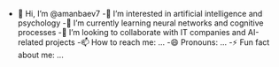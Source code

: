 -  👋 Hi, I’m @amanbaev7
-👀 I’m interested in artificial intelligence and psychology
-🌱 I’m currently learning neural networks and cognitive processes
-💞️ I’m looking to collaborate with IT companies and AI-related projects
-📫 How to reach me: ...
-😄 Pronouns: ...
-⚡ Fun fact about me: ...
  
<!---
amanbaev7/amanbaev7 is a ✨ special ✨ repository because its README.md (this file) appears on your GitHub profile.
You can click the Preview link to take a look at your changes.
--->          
